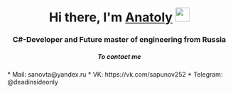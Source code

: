 <h1 align="center">Hi there, I'm <a href="https://github.com/Sapunov-Anatoly" target="_blank">Anatoly</a> 
<img src="https://github.com/blackcater/blackcater/raw/main/images/Hi.gif" height="32"/></h1>
<h3 align="center">C#-Developer and Future master of engineering from Russia</h3>
<h5 align="center">To contact me</h5>
* Mail: sanovta@yandex.ru
* VK: https://vk.com/sapunov252
* Telegram: @deadinsideonly
